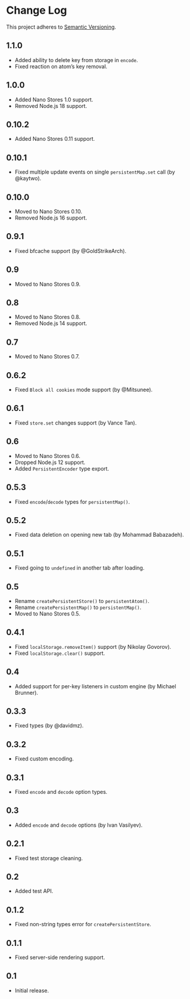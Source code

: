 # Change Log
This project adheres to [Semantic Versioning](http://semver.org/).

## 1.1.0
* Added ability to delete key from storage in `encode`.
* Fixed reaction on atom’s key removal.

## 1.0.0
* Added Nano Stores 1.0 support.
* Removed Node.js 18 support.

## 0.10.2
* Added Nano Stores 0.11 support.

## 0.10.1
* Fixed multiple update events on single `persistentMap.set` call (by @kaytwo).

## 0.10.0
* Moved to Nano Stores 0.10.
* Removed Node.js 16 support.

## 0.9.1
* Fixed bfcache support (by @GoldStrikeArch).

## 0.9
* Moved to Nano Stores 0.9.

## 0.8
* Moved to Nano Stores 0.8.
* Removed Node.js 14 support.

## 0.7
* Moved to Nano Stores 0.7.

## 0.6.2
* Fixed `Block all cookies` mode support (by @Mitsunee).

## 0.6.1
* Fixed `store.set` changes support (by Vance Tan).

## 0.6
* Moved to Nano Stores 0.6.
* Dropped Node.js 12 support.
* Added `PersistentEncoder` type export.

## 0.5.3
* Fixed `encode`/`decode` types for `persistentMap()`.

## 0.5.2
* Fixed data deletion on opening new tab (by Mohammad Babazadeh).

## 0.5.1
* Fixed going to `undefined` in another tab after loading.

## 0.5
* Rename `createPersistentStore()` to `persistentAtom()`.
* Rename `createPersistentMap()` to `persistentMap()`.
* Moved to Nano Stores 0.5.

## 0.4.1
* Fixed `localStorage.removeItem()` support (by Nikolay Govorov).
* Fixed `localStorage.clear()` support.

## 0.4
* Added support for per-key listeners in custom engine (by Michael Brunner).

## 0.3.3
* Fixed types (by @davidmz).

## 0.3.2
* Fixed custom encoding.

## 0.3.1
* Fixed `encode` and `decode` option types.

## 0.3
* Added `encode` and `decode` options (by Ivan Vasilyev).

## 0.2.1
* Fixed test storage cleaning.

## 0.2
* Added test API.

## 0.1.2
* Fixed non-string types error for `createPersistentStore`.

## 0.1.1
* Fixed server-side rendering support.

## 0.1
* Initial release.
